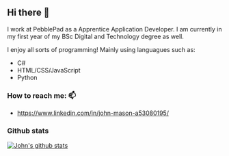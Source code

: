 ## Hi there 👋
I work at PebblePad as a Apprentice Application Developer. I am currently in my first year of my BSc Digital and Technology degree as well. 

I enjoy all sorts of programming! Mainly using languagues such as:
- C#
- HTML/CSS/JavaScript
- Python

### How to reach me: 📫 
- https://www.linkedin.com/in/john-mason-a53080195/

### Github stats
[![John's github stats](https://github-readme-stats.vercel.app/api?username=johnmason27)](https://github.com/anuraghazra/github-readme-stats)
